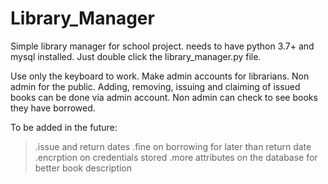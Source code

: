 # Library_Manager

Simple library manager for school project. needs to have python 3.7+ and mysql installed. Just double click the library_manager.py file.

Use only the keyboard to work. Make admin accounts for librarians. Non admin for the public. Adding, removing, issuing and claiming of issued books can be done via admin account. Non admin can check to see books they have borrowed.

To be added in the future:
> .issue and return dates
> .fine on borrowing for later than return date
> .encrption on credentials stored
> .more attributes on the database for better book description
